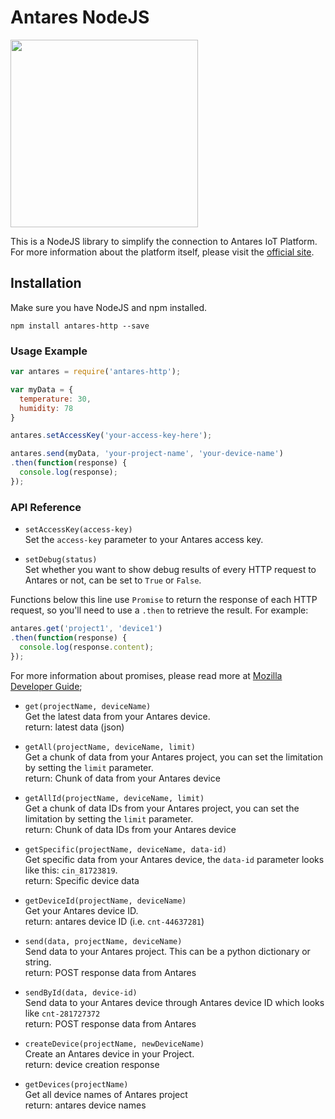 # Antares NodeJS
<img src="https://antares.id/assets/img/antarespy.png" width="300">  

This is a NodeJS library to simplify the connection to Antares IoT Platform. For more information about the platform itself, please visit the [official site](https://antares.id).  

## Installation
Make sure you have NodeJS and npm installed.
```
npm install antares-http --save
```

### Usage Example
```js
var antares = require('antares-http');

var myData = {
  temperature: 30,
  humidity: 78
}

antares.setAccessKey('your-access-key-here');

antares.send(myData, 'your-project-name', 'your-device-name')
.then(function(response) {
  console.log(response);
});
```

### API Reference
* `setAccessKey(access-key)`  
Set the `access-key` parameter to your Antares access key.  

* `setDebug(status)`  
Set whether you want to show debug results of every HTTP request to Antares or not, can be set to `True` or `False`.  

Functions below this line use `Promise` to return the response of each HTTP request, so you'll need to use a `.then` to retrieve the result. For example:
```js
antares.get('project1', 'device1')
.then(function(response) {
  console.log(response.content);
});
```
For more information about promises, please read more at [Mozilla Developer Guide](https://developer.mozilla.org/en-US/docs/Web/JavaScript/Guide/Using_promises);

* `get(projectName, deviceName)`  
    Get the latest data from your Antares device.  
    return: latest data (json)  
* `getAll(projectName, deviceName, limit)`  
    Get a chunk of data from your Antares project, you can set the limitation by setting the `limit` parameter.  
    return: Chunk of data from your Antares device  

* `getAllId(projectName, deviceName, limit)`  
    Get a chunk of data IDs from your Antares project, you can set the limitation by setting the `limit` parameter.  
    return: Chunk of data IDs from your Antares device  

* `getSpecific(projectName, deviceName, data-id)`  
    Get specific data from your Antares device, the `data-id` parameter looks like this: `cin_81723819`.  
    return: Specific device data  

* `getDeviceId(projectName, deviceName)`  
    Get your Antares device ID.  
    return: antares device ID (i.e. `cnt-44637281`)  

* `send(data, projectName, deviceName)`  
    Send data to your Antares project. This can be a python dictionary or string.  
    return: POST response data from Antares  

* `sendById(data, device-id)`  
    Send data to your Antares device through Antares device ID which looks like `cnt-281727372`  
    return: POST response data from Antares  

* `createDevice(projectName, newDeviceName)`  
    Create an Antares device in your Project.  
    return: device creation response  

* `getDevices(projectName)`  
    Get all device names of Antares project  
    return: antares device names  
